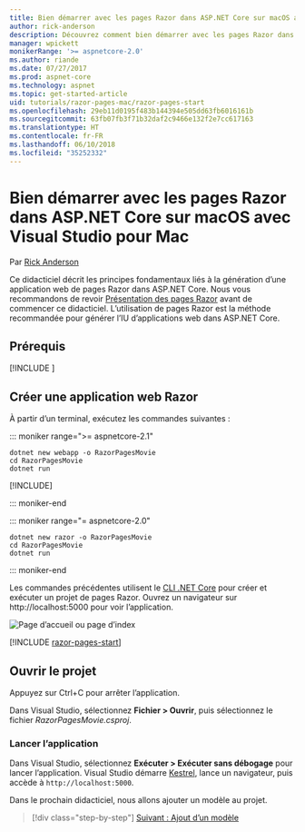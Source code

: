 ```yaml
---
title: Bien démarrer avec les pages Razor dans ASP.NET Core sur macOS avec Visual Studio pour Mac
author: rick-anderson
description: Découvrez comment bien démarrer avec les pages Razor dans ASP.NET Core à l’aide de Visual Studio pour Mac.
manager: wpickett
monikerRange: '>= aspnetcore-2.0'
ms.author: riande
ms.date: 07/27/2017
ms.prod: aspnet-core
ms.technology: aspnet
ms.topic: get-started-article
uid: tutorials/razor-pages-mac/razor-pages-start
ms.openlocfilehash: 29eb11d0195f483b144394e505dd63fb6016161b
ms.sourcegitcommit: 63fb07fb3f71b32daf2c9466e132f2e7cc617163
ms.translationtype: HT
ms.contentlocale: fr-FR
ms.lasthandoff: 06/10/2018
ms.locfileid: "35252332"
---
```

# <a name="get-started-with-razor-pages-in-aspnet-core-on-macos-with-visual-studio-for-mac"></a>Bien démarrer avec les pages Razor dans ASP.NET Core sur macOS avec Visual Studio pour Mac

Par [Rick Anderson](https://twitter.com/RickAndMSFT)

Ce didacticiel décrit les principes fondamentaux liés à la génération d’une application web de pages Razor dans ASP.NET Core. Nous vous recommandons de revoir [Présentation des pages Razor](xref:mvc/razor-pages/index) avant de commencer ce didacticiel. L’utilisation de pages Razor est la méthode recommandée pour générer l’IU d’applications web dans ASP.NET Core.

## <a name="prerequisites"></a>Prérequis

[!INCLUDE [](~/includes/net-core-prereqs-macos.md)]

## <a name="create-a-razor-web-app"></a>Créer une application web Razor

À partir d’un terminal, exécutez les commandes suivantes :

::: moniker range=">= aspnetcore-2.1"

```console
dotnet new webapp -o RazorPagesMovie
cd RazorPagesMovie
dotnet run
```

[!INCLUDE[](~/includes/webapp-alias-notice.md)]

::: moniker-end

::: moniker range="= aspnetcore-2.0"

```console
dotnet new razor -o RazorPagesMovie
cd RazorPagesMovie
dotnet run
```

::: moniker-end

Les commandes précédentes utilisent le [CLI .NET Core](https://docs.microsoft.com/dotnet/core/tools/dotnet) pour créer et exécuter un projet de pages Razor. Ouvrez un navigateur sur http://localhost:5000 pour voir l’application.

![Page d’accueil ou page d’index](../razor-pages/razor-pages-start/_static/home.png)

[!INCLUDE [razor-pages-start](../../includes/RP/razor-pages-start.md)]

## <a name="open-the-project"></a>Ouvrir le projet

Appuyez sur Ctrl+C pour arrêter l’application.

Dans Visual Studio, sélectionnez **Fichier > Ouvrir**, puis sélectionnez le fichier *RazorPagesMovie.csproj*.

### <a name="launch-the-app"></a>Lancer l’application

Dans Visual Studio, sélectionnez **Exécuter > Exécuter sans débogage** pour lancer l’application. Visual Studio démarre [Kestrel](xref:fundamentals/servers/kestrel), lance un navigateur, puis accède à `http://localhost:5000`.

Dans le prochain didacticiel, nous allons ajouter un modèle au projet.

> [!div class="step-by-step"]
> [Suivant : Ajout d’un modèle](xref:tutorials/razor-pages-mac/model)
